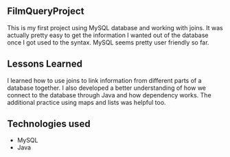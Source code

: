 ## FilmQueryProject

This is my first project using MySQL database and working with joins. It was
actually pretty easy to get the information I wanted out of the database once I got
used to the syntax. MySQL seems pretty user friendly so far.  

## Lessons Learned
I learned how to use joins to link information from different parts of a database
together. I also developed a better understanding of how we connect to the database
through Java and how dependency works. The additional practice using maps and lists
was helpful too. 


## Technologies used
* MySQL
* Java
